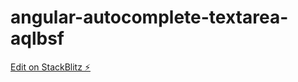 # angular-autocomplete-textarea-aqlbsf

[Edit on StackBlitz ⚡️](https://stackblitz.com/edit/angular-autocomplete-textarea-aqlbsf)